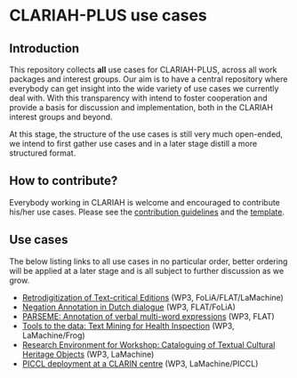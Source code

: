 # CLARIAH-PLUS use cases

## Introduction

This repository collects **all** use cases for CLARIAH-PLUS, across all work
packages and interest groups. Our aim is to have a central repository where
everybody can get insight into the wide variety of use cases we currently deal
with. With this transparency with intend to foster cooperation and provide a basis
for discussion and implementation, both in the CLARIAH interest groups and beyond.

At this stage, the structure of the use cases is still very much open-ended, we
intend to first gather use cases and in a later stage distill a more structured
format.

## How to contribute?

Everybody working in CLARIAH is welcome and encouraged to contribute his/her
use cases. Please see the [contribution guidelines](CONTRIBUTING.md) and the [template](TEMPLATE.md).

## Use cases

The below listing links to all use cases in no particular order, better ordering will be applied at a later stage and is all subject to further discussion as we grow.

* [Retrodigitization of Text-critical Editions](cases/max-weber.md) (WP3, FoLiA/FLAT/LaMachine)
* [Negation Annotation in Dutch dialogue](cases/negation-annotation-task.md) (WP3, FLAT/FoLiA)
* [PARSEME: Annotation of verbal multi-word expressions](cases/parseme.md) (WP3, FLAT)
* [Tools to the data: Text Mining for Health Inspection](cases/text-mining-for-health-inspection.md) (WP3, LaMachine/Frog)
* [Research Environment for Workshop: Cataloguing of Textual Cultural Heritage
    Objects](cases/cataloguing-of-textual-cultural-heritage-objects.md) (WP3, LaMachine)
* [PICCL deployment at a CLARIN centre](cases/piccl-deployment.md) (WP3, LaMachine/PICCL)


